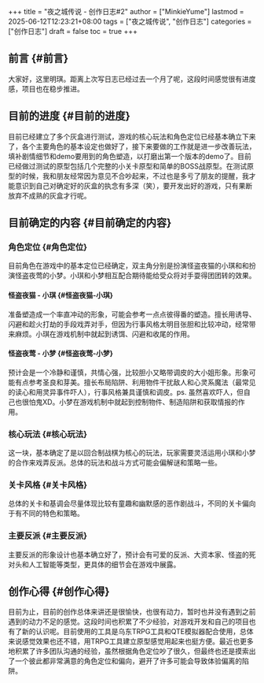 +++
title = "夜之城传说 - 创作日志#2"
author = ["MinkieYume"]
lastmod = 2025-06-12T12:23:21+08:00
tags = ["夜之城传说", "创作日志"]
categories = ["创作日志"]
draft = false
toc = true
+++

## 前言 {#前言}

大家好，这里明琪。距离上次写日志已经过去一个月了呢，这段时间感觉很有进度感，项目也在稳步推进。


## 目前的进度 {#目前的进度}

目前已经建立了多个灰盒进行测试，游戏的核心玩法和角色定位已经基本确立下来了，各个主要角色的基本设定也做好了，接下来要做的工作就是进一步改善玩法，填补剧情细节和demo要用到的角色塑造，以打磨出第一个版本的demo了。目前已经做过测试的原型包括几个完整的小关卡原型和简单的BOSS战原型。在测试原型的时候，我和朋友经常因为意见不合吵起来，不过也是多亏了朋友的提醒，我才能意识到自己对确定好的灰盒的执念有多深（笑），要开发出好的游戏，只有果断放弃不成熟的灰盒才行呢。


## 目前确定的内容 {#目前确定的内容}


### 角色定位 {#角色定位}

目前角色在游戏中的基本定位已经确定，双主角分别是扮演怪盗夜猫的小琪和和扮演怪盗夜莺的小梦。小琪和小梦相互配合期待能给受众将对手耍得团团转的效果。


#### 怪盗夜猫 - 小琪 {#怪盗夜猫-小琪}

准备塑造成一个率直冲动的形象，可能会参考一点点彼得番的塑造。擅长用诱导、闪避和趁火打劫的手段戏弄对手，但因为行事风格太明目张胆和比较冲动，经常带来麻烦。小琪在游戏机制中就起到诱饵、闪避和收尾的作用。


#### 怪盗夜莺 - 小梦 {#怪盗夜莺-小梦}

预计会是一个冷静和谨慎，共情心强，比较胆小又略带调皮的大小姐形象。形象可能有点参考圣良和芽美。擅长布局陷阱、利用物件干扰敌人和心灵系魔法（最常见的读心和用灵异事件吓人），行事风格兼具谨慎和调皮。ps. 虽然喜欢吓人，但自己也很怕鬼XD。小梦在游戏机制中就起到控制物件、制造陷阱和获取情报的作用。


### 核心玩法 {#核心玩法}

这一块，基本确定了是以回合制战棋为核心的玩法，玩家需要灵活运用小琪和小梦的合作来戏弄反派。总体的玩法和战斗方式可能会偏解谜和策略一些。


### 关卡风格 {#关卡风格}

总体的关卡和基调会尽量体现比较有童趣和幽默感的恶作剧战斗，不同的关卡偏向于有不同的特色和策略。


### 主要反派 {#主要反派}

主要反派的形象设计也基本确立好了，预计会有可爱的反派、大资本家、怪盗的死对头和人工智能等类型，更具体的细节会在游戏中展露。


## 创作心得 {#创作心得}

目前为止，目前的创作总体来讲还是很愉快，也很有动力，暂时也并没有遇到之前遇到的动力不足的感觉。这段时间也积累了不少经验，对游戏开发和自己的项目也有了新的认识呢。目前使用的工具是乌东TRPG工具和QTE模拟器配合使用，总体来说感觉效果也还不错，用TRPG工具建立原型感觉用起来也挺方便。最近也更多地积累了许多团队沟通的经验，虽然根据角色定位吵了很久，但最终也还是摸索出了一个彼此都非常满意的角色定位和偏向，避开了许多可能会导致体验偏离的陷阱。
